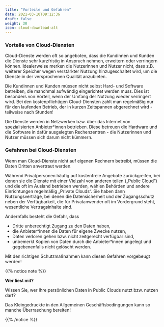 ```yaml
---
title: "Vorteile und Gefahren"
date: 2021-03-10T09:12:36
draft: false
weight: 30
icon: cloud-download-alt
---
```

### Vorteile von Cloud-Diensten

Cloud-Dienste werden oft so angeboten, dass die Kundinnen und Kunden die Dienste sehr kurzfristig in Anspruch nehmen, erweitern oder verringern können. Idealerweise merken die Nutzerinnen und Nutzer nicht, dass z.B. weiterer Speicher wegen verstärkter Nutzung hinzugeschaltet wird, um die Dienste in der versprochenen Qualität anzubieten.

Die Kundinnen und Kunden müssen nicht selbst Hard- und Software betreiben, die manchmal aufwändig eingerichtet werden muss. Dies ist besonders von Vorteil, wenn der Umfang der Nutzung wieder verringert wird. Bei den kostenpflichtigen Cloud-Diensten zahlt man regelmäßig nur für den laufenden Betrieb, der in kurzen Zeitspannen abgerechnet wird - teilweise nach Stunden!

Die Dienste werden in Netzwerken bzw. über das Internet von spezialisierten Anbieter*innen betrieben. Diese betreuen die Hardware und die Software in dafür ausgelegten Rechenzentren - die Nutzerinnen und Nutzer müssen sich darum nicht kümmern.

### Gefahren bei Cloud-Diensten

Wenn man Cloud-Dienste nicht auf eigenen Rechnern betreibt, müssen die Daten Dritten anvertraut werden.

Während Privatpersonen häufig auf kostenfreie Angebote zurückgreifen, bei denen sie die Dienste mit einer Vielzahl von anderen teilen („Public Cloud“) und die oft im Ausland betrieben werden, wählen Behörden und andere Einrichtungen regelmäßig „Private Clouds“. Sie haben dann Nutzungsverträge, bei denen die Datensicherheit und der Zugangsschutz neben der Verfügbarkeit, die für Privatanwender oft im Vordergrund steht, wesentliche Vertragsinhalte sind.

Andernfalls besteht die Gefahr, dass

- Dritte unberechtigt Zugang zu den Daten haben,
- die Anbieter*innen die Daten für eigene Zwecke nutzen,
- Daten verloren gehen bzw. nicht zeitgerecht verfügbar sind,
- unbemerkt Kopien von Daten durch die Anbieter*innen angelegt und gegebenenfalls nicht gelöscht werden.

Mit den richtigen Schutzmaßnahmen kann diesen Gefahren vorgebeugt werden!

{{% notice note %}}

**Wer liest mit?**

Wissen Sie, wer Ihre persönlichen Daten in Public Clouds nutzt bzw. nutzen darf?

Das Kleingedruckte in den Allgemeinen Geschäftsbedingungen kann so manche Überraschung bereiten!

{{% /notice %}}